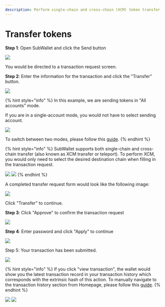 ```yaml
---
description: Perform single-chain and cross-chain (XCM) token transfer with SubWallet
---
```


# Transfer tokens

**Step 1**: Open SubWallet and click the Send button

![](<../../.gitbook/assets/image (18) (4).png>)

You would be directed to a transaction request screen.

**Step 2**: Enter the information for the transaction and click the "Transfer" button.&#x20;

![](<../../.gitbook/assets/image (21) (3) (1) (1).png>)

{% hint style="info" %}
In this example, we are sending tokens in "All accounts" mode.&#x20;

If you are in a single-account mode, you would not have to select sending account.&#x20;

![](<../../.gitbook/assets/image (8) (4).png>)

To switch between two modes, please follow this [guide](../account-management/switch-between-accounts-and-change-account-name.md).
{% endhint %}

{% hint style="info" %}
SubWallet supports both single-chain and cross-chain transfer (also known as XCM transfer or teleport). To perform XCM, you would only need to select the desired destination chain when filling in the transaction request.

![](<../../.gitbook/assets/image (16) (3) (1).png>) ![](<../../.gitbook/assets/image (23) (4) (1) (1).png>)
{% endhint %}

A completed transfer request form would look like the following image:

![](<../../.gitbook/assets/image (11) (5) (1).png>)

Click "Transfer" to continue.

**Step 3**: Click "Approve" to confirm the transaction request

![](<../../.gitbook/assets/image (22) (4) (1) (1).png>)

**Step 4**: Enter password and click "Apply" to continue

![](<../../.gitbook/assets/image (5) (3).png>)

Step 5: Your transaction has been submitted.&#x20;

![](<../../.gitbook/assets/image (1) (7).png>)

{% hint style="info" %}
If you click "view transaction", the wallet would show you the latest transaction record in your transaction history which corresponds with the extrinsic hash of this action. To manually navigate to the transaction history section from Homepage, please follow this [guide](../view-transaction-history.md).
{% endhint %}



![](<../../.gitbook/assets/image (20) (4) (1) (1).png>) ![](<../../.gitbook/assets/image (15) (4) (1).png>)



